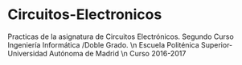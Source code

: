 # Circuitos-Electronicos
Practicas de la asignatura de Circuitos Electrónicos. Segundo Curso Ingeniería Informática /Doble Grado. \n
Escuela Politénica Superior- Universidad Autónoma de Madrid \n
Curso 2016-2017
